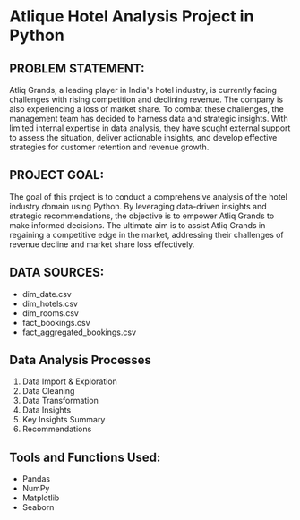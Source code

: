 # Atlique Hotel Analysis Project in Python
<h2><B> PROBLEM STATEMENT: </B></h2>
<P>Atliq Grands, a leading player in India's hotel industry, is currently facing challenges with rising competition and declining revenue. The company is also experiencing a loss of market share. To combat these challenges, the management team has decided to harness data and strategic insights. With limited internal expertise in data analysis, they have sought external support to assess the situation, deliver actionable insights, and develop effective strategies for customer retention and revenue growth.</P>

<h2><b>PROJECT GOAL: </b></h2>
<P>The goal of this project is to conduct a comprehensive analysis of the hotel industry domain using Python. By leveraging data-driven insights and strategic recommendations, the objective is to empower Atliq Grands to make informed decisions. The ultimate aim is to assist Atliq Grands in regaining a competitive edge in the market, addressing their challenges of revenue decline and market share loss effectively.</P>

<H2><B>DATA SOURCES: </B></H2>
<ul>
  <li>dim_date.csv</li>
  <li>dim_hotels.csv</li>
  <li>dim_rooms.csv</li>
  <li>fact_bookings.csv</li>
  <li>fact_aggregated_bookings.csv</li>
</ul>

<h2><b>Data Analysis Processes </b></h2>
<ol>
  <li>Data Import & Exploration</li>
  <li>Data Cleaning</li>
  <li>Data Transformation</li>
  <li>Data Insights</li>
  <li>Key Insights Summary</li>
  <li>Recommendations</li>
</ol>

<h2><b>Tools and Functions Used: </b></h2>
<ul>
  <li>Pandas</li>
  <li>NumPy</li>
  <li>Matplotlib</li>
  <li>Seaborn</li>

</ul>

